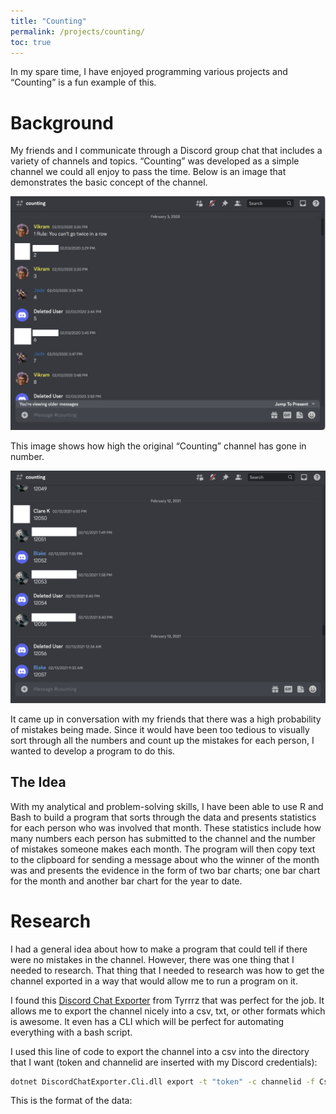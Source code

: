```yaml
---
title: "Counting"
permalink: /projects/counting/
toc: true
---
```


In my spare time, I have enjoyed programming various projects and “Counting” is a fun example of this.

# Background

My friends and I communicate through a Discord group chat that includes a variety of channels and topics. “Counting” was developed as a simple channel we could all enjoy to pass the time. Below is an image that demonstrates the basic concept of the channel. 

![Counting Image](\assets\images\counting\first.png)

This image shows how high the original “Counting” channel has gone in number. 

![Counting Image](\assets\images\counting\last.png)

It came up in conversation with my friends that there was a high probability of mistakes being made. Since it would have been too tedious to visually sort through all the numbers and count up the mistakes for each person, I wanted to develop a program to do this. 

## The Idea

With my analytical and problem-solving skills, I have been able to use R and Bash to build a program that sorts through the data and presents statistics for each person who was involved that month. These statistics include how many numbers each person has submitted to the channel and the number of mistakes someone makes each month. The program will then copy text to the clipboard for sending a message about who the winner of the month was and presents the evidence in the form of two bar charts; one bar chart for the month and another bar chart for the year to date. 

# Research

I had a general idea about how to make a program that could tell if there were no mistakes in the channel. However, there was one thing that I needed to research. That thing that I needed to research was how to get the channel exported in a way that would allow me to run a program on it.

I found this [Discord Chat Exporter](https://github.com/Tyrrrz/DiscordChatExporter) from Tyrrrz that was perfect for the job. It allows me to export the channel nicely into a csv, txt, or other formats which is awesome. It even has a CLI which will be perfect for automating everything with a bash script.

I used this line of code to export the channel into a csv into the directory that I want (token and channelid are inserted with my Discord credentials):

```bash
dotnet DiscordChatExporter.Cli.dll export -t "token" -c channelid -f Csv -o "/Users/jade/Documents/Counting/DiscordChatExporter/Exports/counting.csv" --dateformat "MMMM-yyyy"
```

This is the format of the data:

